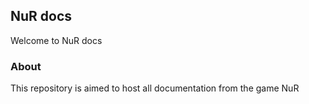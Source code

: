 ## NuR docs
Welcome to NuR docs

### About
This repository is aimed to host all documentation from the game NuR
